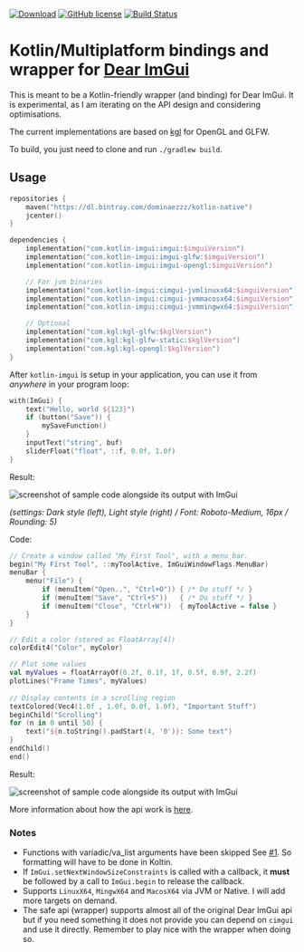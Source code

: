 [![Download](https://api.bintray.com/packages/dominaezzz/kotlin-native/kotlin-imgui/images/download.svg)](https://bintray.com/dominaezzz/kotlin-native/kotlin-imgui/_latestVersion)
[![GitHub license](https://img.shields.io/badge/license-MIT%20License%202.0-blue.svg?style=flat)](https://en.wikipedia.org/wiki/MIT_License)
[![Build Status](https://github.com/Dominaezzz/kotlin-imgui/workflows/Build/badge.svg)](https://github.com/Dominaezzz/kotlin-imgui/actions)

# Kotlin/Multiplatform bindings and wrapper for [Dear ImGui](https://github.com/ocornut/imgui)

This is meant to be a Kotlin-friendly wrapper (and binding) for Dear ImGui.
It is experimental, as I am iterating on the API design and considering optimisations.

The current implementations are based on [kgl](https://github.com/Dominaezzz/kgl) for OpenGL and GLFW.

To build, you just need to clone and run `./gradlew build`.

## Usage
```kotlin
repositories {
    maven("https://dl.bintray.com/dominaezzz/kotlin-native")
    jcenter()
}

dependencies {
    implementation("com.kotlin-imgui:imgui:$imguiVersion")
    implementation("com.kotlin-imgui:imgui-glfw:$imguiVersion")
    implementation("com.kotlin-imgui:imgui-opengl:$imguiVersion")

    // For jvm binaries
    implementation("com.kotlin-imgui:cimgui-jvmlinuxx64:$imguiVersion")
    implementation("com.kotlin-imgui:cimgui-jvmmacosx64:$imguiVersion")
    implementation("com.kotlin-imgui:cimgui-jvmmingwx64:$imguiVersion")

    // Optional
    implementation("com.kgl:kgl-glfw:$kglVersion")
    implementation("com.kgl:kgl-glfw-static:$kglVersion")
    implementation("com.kgl:kgl-opengl:$kglVersion")
}
```

After `kotlin-imgui` is setup in your application, you can use it from _anywhere_ in your program loop:
```kotlin
with(ImGui) {
    text("Hello, world ${123}")
    if (button("Save")) {
        mySaveFunction()
    }
    inputText("string", buf)
    sliderFloat("float", ::f, 0.0f, 1.0f)
}
```

Result:

![screenshot of sample code alongside its output with ImGui](https://raw.githubusercontent.com/wiki/ocornut/imgui/web/v160/code_sample_02.png)

_(settings: Dark style (left), Light style (right) / Font: Roboto-Medium, 16px / Rounding: 5)_

Code:
```kotlin
// Create a window called "My First Tool", with a menu bar.
begin("My First Tool", ::myToolActive, ImGuiWindowFlags.MenuBar)
menuBar {
    menu("File") {
        if (menuItem("Open..", "Ctrl+O")) { /* Do stuff */ }
        if (menuItem("Save", "Ctrl+S"))   { /* Do stuff */ }
        if (menuItem("Close", "Ctrl+W"))  { myToolActive = false }
    }
}

// Edit a color (stored as FloatArray[4])
colorEdit4("Color", myColor)

// Plot some values
val myValues = floatArrayOf(0.2f, 0.1f, 1f, 0.5f, 0.9f, 2.2f)
plotLines("Frame Times", myValues)
 
// Display contents in a scrolling region
textColored(Vec4(1.0f , 1.0f, 0.0f, 1.0f), "Important Stuff")
beginChild("Scrolling")
for (n in 0 until 50) {
    text("${n.toString().padStart(4, '0')}: Some text")
}
endChild()
end()
```

Result:

![screenshot of sample code alongside its output with ImGui](https://raw.githubusercontent.com/wiki/ocornut/imgui/web/v160/code_sample_03_color.gif)

More information about how the api work is [here](https://github.com/ocornut/imgui#how-it-works).

### Notes
- Functions with variadic/va_list arguments have been skipped See [#1](https://github.com/Dominaezzz/kotlin-imgui/issues/1). So formatting will have to be done in Koltin.
- If `ImGui.setNextWindowSizeConstraints` is called with a callback, it **must** be followed by a call to `ImGui.begin` to release the callback.
- Supports `LinuxX64`, `MingwX64` and `MacosX64` via JVM or Native. I will add more targets on demand.
- The safe api (wrapper) supports almost all of the original Dear ImGui api but if you need something it does not provide you can depend on `cimgui` and use it directly. Remember to play nice with the wrapper when doing so.
